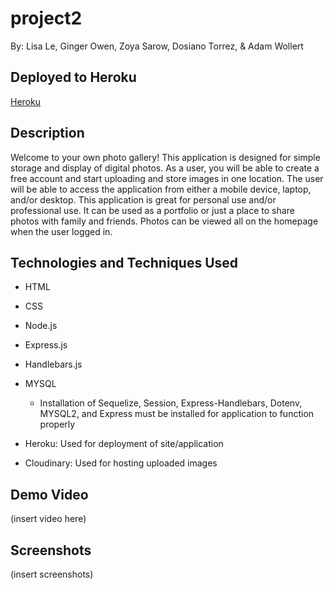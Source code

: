 # project2

By: Lisa Le, Ginger Owen, Zoya Sarow, Dosiano Torrez, & Adam Wollert

## Deployed to Heroku

[Heroku](https://desolate-cove-27983.herokuapp.com/)

## Description

Welcome to your own photo gallery! This application is designed for simple storage and display of digital photos. As a user, you will be able to create a free account and start uploading and store images in one location. The user will be able to access the application from either a mobile device, laptop, and/or desktop. This application is great for personal use and/or professional use. It can be used as a portfolio or just a place to share photos with family and friends. Photos can be viewed all on the homepage when the user logged in.

## Technologies and Techniques Used

- HTML
- CSS
- Node.js
- Express.js
- Handlebars.js
- MYSQL

  - Installation of Sequelize, Session, Express-Handlebars, Dotenv, MYSQL2, and Express must be installed for application to function properly

- Heroku: Used for deployment of site/application
- Cloudinary: Used for hosting uploaded images

## Demo Video

(insert video here)

## Screenshots

(insert screenshots)
